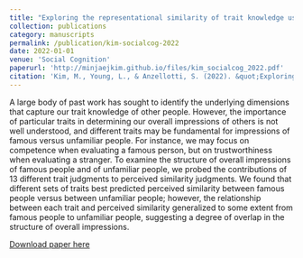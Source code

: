 ```yaml
---
title: "Exploring the representational similarity of trait knowledge using perceived similarity judgments"
collection: publications
category: manuscripts
permalink: /publication/kim-socialcog-2022
date: 2022-01-01
venue: 'Social Cognition'
paperurl: 'http://minjaejkim.github.io/files/kim_socialcog_2022.pdf'
citation: 'Kim, M., Young, L., & Anzellotti, S. (2022). &quot;Exploring the representational similarity of trait knowledge using perceived similarity judgments.&quot; <i>Social Cognition, 40</i>(6), 549-579.'
---
```

A large body of past work has sought to identify the underlying dimensions that capture our trait knowledge of other people. However, the importance of particular traits in determining our overall impressions of others is not well understood, and different traits may be fundamental for impressions of famous versus unfamiliar people. For instance, we may focus on competence when evaluating a famous person, but on trustworthiness when evaluating a stranger. To examine the structure of overall impressions of famous people and of unfamiliar people, we probed the contributions of 13 different trait judgments to perceived similarity judgments. We found that different sets of traits best predicted perceived similarity between famous people versus between unfamiliar people; however, the relationship between each trait and perceived similarity generalized to some extent from famous people to unfamiliar people, suggesting a degree of overlap in the structure of overall impressions.


[Download paper here](http://minjaejkim.github.io/files/kim_socialcog_2022.pdf)
